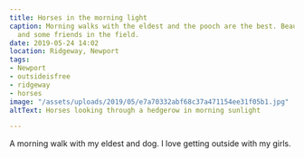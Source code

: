 ```yaml
---
title: Horses in the morning light
caption: Morning walks with the eldest and the pooch are the best. Beautiful morning
  and some friends in the field.
date: 2019-05-24 14:02
location: Ridgeway, Newport
tags:
- Newport
- outsideisfree
- ridgeway
- horses
image: "/assets/uploads/2019/05/e7a70332abf68c37a471154ee31f05b1.jpg"
altText: Horses looking through a hedgerow in morning sunlight

---
```

A morning walk with my eldest and dog. I love getting outside with my girls. 